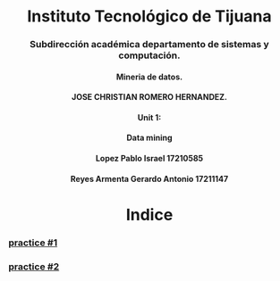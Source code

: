    



<h1 align="center"> Instituto Tecnológico de Tijuana </h1>
<h3 align="center"> Subdirección académica departamento de sistemas y computación.</h3>


<h4 align="center"> Mineria de datos.</h4>


<h4 align="center"> JOSE CHRISTIAN ROMERO HERNANDEZ.</h4>


<h4 align="center">Unit 1:</h4>


<h4 align="center">  Data mining</h4>


<h4 align="center"> Lopez Pablo Israel 17210585</h4>
<h4 align="center"> Reyes Armenta Gerardo Antonio 17211147</h4>



<h1 align="center"> Indice </h1>

###  [practice #1](https://github.com/israelpablo/MineriaDatos/blob/Unit1/Unit1/Practices/practice1.md)
###  [practice #2](https://github.com/israelpablo/MineriaDatos/blob/Unit1/Unit1/Practices/Practice2.md)

